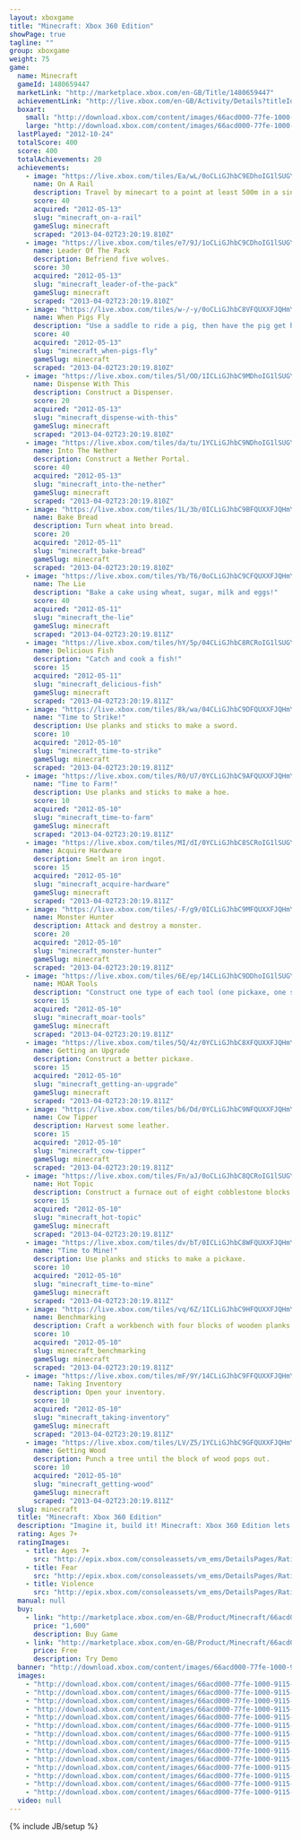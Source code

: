 ```yaml
---
layout: xboxgame
title: "Minecraft: Xbox 360 Edition"
showPage: true
tagline: ""
group: xboxgame
weight: 75
game: 
  name: Minecraft
  gameId: 1480659447
  marketLink: "http://marketplace.xbox.com/en-GB/Title/1480659447"
  achievementLink: "http://live.xbox.com/en-GB/Activity/Details?titleId=1480659447"
  boxart: 
    small: "http://download.xbox.com/content/images/66acd000-77fe-1000-9115-d802584111f7/1033/boxartsm.jpg"
    large: "http://download.xbox.com/content/images/66acd000-77fe-1000-9115-d802584111f7/1033/boxartlg.jpg"
  lastPlayed: "2012-10-24"
  totalScore: 400
  score: 400
  totalAchievements: 20
  achievements: 
    - image: "https://live.xbox.com/tiles/Ea/wL/0oCLiGJhbC9EDhoIG1lSUGY3L2FjaC8wLzQwAAAAAOfn5-0krA0=.jpg"
      name: On A Rail
      description: Travel by minecart to a point at least 500m in a single direction from where you started.
      score: 40
      acquired: "2012-05-13"
      slug: "minecraft_on-a-rail"
      gameSlug: minecraft
      scraped: "2013-04-02T23:20:19.810Z"
    - image: "https://live.xbox.com/tiles/e7/9J/1oCLiGJhbC9CDhoIG1lSUGY3L2FjaC8wLzQ2AAAAAOfn5-lmv2c=.jpg"
      name: Leader Of The Pack
      description: Befriend five wolves.
      score: 30
      acquired: "2012-05-13"
      slug: "minecraft_leader-of-the-pack"
      gameSlug: minecraft
      scraped: "2013-04-02T23:20:19.810Z"
    - image: "https://live.xbox.com/tiles/w-/-y/0oCLiGJhbC8VFQUXXFJQHmY3L2FjaC8wL2EAAAAA5+fn-d3-2A==.jpg"
      name: When Pigs Fly
      description: "Use a saddle to ride a pig, then have the pig get hurt from fall damage while riding it."
      score: 40
      acquired: "2012-05-13"
      slug: "minecraft_when-pigs-fly"
      gameSlug: minecraft
      scraped: "2013-04-02T23:20:19.810Z"
    - image: "https://live.xbox.com/tiles/5l/OO/1ICLiGJhbC9MDhoIG1lSUGY3L2FjaC8wLzQ4AAAAAOfn5-uhU-o=.jpg"
      name: Dispense With This
      description: Construct a Dispenser.
      score: 20
      acquired: "2012-05-13"
      slug: "minecraft_dispense-with-this"
      gameSlug: minecraft
      scraped: "2013-04-02T23:20:19.810Z"
    - image: "https://live.xbox.com/tiles/da/tu/1YCLiGJhbC9NDhoIG1lSUGY3L2FjaC8wLzQ5AAAAAOfn5-pBq2k=.jpg"
      name: Into The Nether
      description: Construct a Nether Portal.
      score: 40
      acquired: "2012-05-13"
      slug: "minecraft_into-the-nether"
      gameSlug: minecraft
      scraped: "2013-04-02T23:20:19.810Z"
    - image: "https://live.xbox.com/tiles/1L/3b/0ICLiGJhbC9BFQUXXFJQHmY3L2FjaC8wLzUAAAAA5+fn--S9zw==.jpg"
      name: Bake Bread
      description: Turn wheat into bread.
      score: 20
      acquired: "2012-05-11"
      slug: "minecraft_bake-bread"
      gameSlug: minecraft
      scraped: "2013-04-02T23:20:19.810Z"
    - image: "https://live.xbox.com/tiles/Yb/T6/0oCLiGJhbC9CFQUXXFJQHmY3L2FjaC8wLzYAAAAA5+fn-dW0eg==.jpg"
      name: The Lie
      description: "Bake a cake using wheat, sugar, milk and eggs!"
      score: 40
      acquired: "2012-05-11"
      slug: "minecraft_the-lie"
      gameSlug: minecraft
      scraped: "2013-04-02T23:20:19.811Z"
    - image: "https://live.xbox.com/tiles/hY/5p/04CLiGJhbC8RCRoIG1lSUGY3L2FjaC8wLzNlAAAAAOfn5-xGjpk=.jpg"
      name: Delicious Fish
      description: "Catch and cook a fish!"
      score: 15
      acquired: "2012-05-11"
      slug: "minecraft_delicious-fish"
      gameSlug: minecraft
      scraped: "2013-04-02T23:20:19.811Z"
    - image: "https://live.xbox.com/tiles/8k/wa/04CLiGJhbC9DFQUXXFJQHmY3L2FjaC8wLzcAAAAA5+fn-DVM6Q==.jpg"
      name: "Time to Strike!"
      description: Use planks and sticks to make a sword.
      score: 10
      acquired: "2012-05-10"
      slug: "minecraft_time-to-strike"
      gameSlug: minecraft
      scraped: "2013-04-02T23:20:19.811Z"
    - image: "https://live.xbox.com/tiles/R0/U7/0YCLiGJhbC9AFQUXXFJQHmY3L2FjaC8wLzQAAAAA5+fn-hRFXA==.jpg"
      name: "Time to Farm!"
      description: Use planks and sticks to make a hoe.
      score: 10
      acquired: "2012-05-10"
      slug: "minecraft_time-to-farm"
      gameSlug: minecraft
      scraped: "2013-04-02T23:20:19.811Z"
    - image: "https://live.xbox.com/tiles/MI/dI/0YCLiGJhbC8SCRoIG1lSUGY3L2FjaC8wLzNmAAAAAOfn5-5nhyw=.jpg"
      name: Acquire Hardware
      description: Smelt an iron ingot.
      score: 15
      acquired: "2012-05-10"
      slug: "minecraft_acquire-hardware"
      gameSlug: minecraft
      scraped: "2013-04-02T23:20:19.811Z"
    - image: "https://live.xbox.com/tiles/-F/g9/0ICLiGJhbC9MFQUXXFJQHmY3L2FjaC8wLzgAAAAA5+fn-xJY5w==.jpg"
      name: Monster Hunter
      description: Attack and destroy a monster.
      score: 20
      acquired: "2012-05-10"
      slug: "minecraft_monster-hunter"
      gameSlug: minecraft
      scraped: "2013-04-02T23:20:19.811Z"
    - image: "https://live.xbox.com/tiles/6E/ep/14CLiGJhbC9DDhoIG1lSUGY3L2FjaC8wLzQ3AAAAAOfn5-iGR-Q=.jpg"
      name: MOAR Tools
      description: "Construct one type of each tool (one pickaxe, one spade, one axe and one hoe)."
      score: 15
      acquired: "2012-05-10"
      slug: "minecraft_moar-tools"
      gameSlug: minecraft
      scraped: "2013-04-02T23:20:19.811Z"
    - image: "https://live.xbox.com/tiles/5Q/4z/0YCLiGJhbC8XFQUXXFJQHmY3L2FjaC8wL2MAAAAA5+fn-hwO-g==.jpg"
      name: Getting an Upgrade
      description: Construct a better pickaxe.
      score: 15
      acquired: "2012-05-10"
      slug: "minecraft_getting-an-upgrade"
      gameSlug: minecraft
      scraped: "2013-04-02T23:20:19.811Z"
    - image: "https://live.xbox.com/tiles/b6/Dd/0YCLiGJhbC9NFQUXXFJQHmY3L2FjaC8wLzkAAAAA5+fn-vKgdA==.jpg"
      name: Cow Tipper
      description: Harvest some leather.
      score: 15
      acquired: "2012-05-10"
      slug: "minecraft_cow-tipper"
      gameSlug: minecraft
      scraped: "2013-04-02T23:20:19.811Z"
    - image: "https://live.xbox.com/tiles/Fn/aJ/0oCLiGJhbC8QCRoIG1lSUGY3L2FjaC8wLzNkAAAAAOfn5-2mdgo=.jpg"
      name: Hot Topic
      description: Construct a furnace out of eight cobblestone blocks.
      score: 15
      acquired: "2012-05-10"
      slug: "minecraft_hot-topic"
      gameSlug: minecraft
      scraped: "2013-04-02T23:20:19.811Z"
    - image: "https://live.xbox.com/tiles/dv/bT/0ICLiGJhbC8WFQUXXFJQHmY3L2FjaC8wL2IAAAAA5+fn--z2bQ==.jpg"
      name: "Time to Mine!"
      description: Use planks and sticks to make a pickaxe.
      score: 10
      acquired: "2012-05-10"
      slug: "minecraft_time-to-mine"
      gameSlug: minecraft
      scraped: "2013-04-02T23:20:19.811Z"
    - image: "https://live.xbox.com/tiles/vq/6Z/1ICLiGJhbC9HFQUXXFJQHmY3L2FjaC8wLzMAAAAA5+fn+7aupQ==.jpg"
      name: Benchmarking
      description: Craft a workbench with four blocks of wooden planks.
      score: 10
      acquired: "2012-05-10"
      slug: minecraft_benchmarking
      gameSlug: minecraft
      scraped: "2013-04-02T23:20:19.811Z"
    - image: "https://live.xbox.com/tiles/mF/9Y/14CLiGJhbC9FFQUXXFJQHmY3L2FjaC8wLzEAAAAA5+fn+Hdfgw==.jpg"
      name: Taking Inventory
      description: Open your inventory.
      score: 10
      acquired: "2012-05-10"
      slug: "minecraft_taking-inventory"
      gameSlug: minecraft
      scraped: "2013-04-02T23:20:19.811Z"
    - image: "https://live.xbox.com/tiles/LV/Z5/1YCLiGJhbC9GFQUXXFJQHmY3L2FjaC8wLzIAAAAA5+fn+lZWNg==.jpg"
      name: Getting Wood
      description: Punch a tree until the block of wood pops out.
      score: 10
      acquired: "2012-05-10"
      slug: "minecraft_getting-wood"
      gameSlug: minecraft
      scraped: "2013-04-02T23:20:19.811Z"
  slug: minecraft
  title: "Minecraft: Xbox 360 Edition"
  description: "Imagine it, build it! Minecraft: Xbox 360 Edition lets you create worlds from the comfort of your sofa. Play alone or play with your friends. Explore, build and conquer! At night monsters come out, so make sure to build a shelter before that happens. After that, your world is your imagination. Turn your hours into minutes with Minecraft!  To experience split-screen functionality a high-definition television is required."
  rating: Ages 7+
  ratingImages: 
    - title: Ages 7+
      src: "http://epix.xbox.com/consoleassets/vm_ems/DetailsPages/RatingSystemID/14/default/Values/14002.png"
    - title: Fear
      src: "http://epix.xbox.com/consoleassets/vm_ems/DetailsPages/RatingSystemID/14/default/Descriptors/14003.png"
    - title: Violence
      src: "http://epix.xbox.com/consoleassets/vm_ems/DetailsPages/RatingSystemID/14/default/Descriptors/14005.png"
  manual: null
  buy: 
    - link: "http://marketplace.xbox.com/en-GB/Product/Minecraft/66acd000-77fe-1000-9115-d802584111f7?downloadtype=Game&amp;nosplash=1&amp;purchase=1"
      price: "1,600"
      description: Buy Game
    - link: "http://marketplace.xbox.com/en-GB/Product/Minecraft/66acd000-77fe-1000-9115-d802584111f7?downloadtype=GameDemo&amp;nosplash=1&amp;purchase=1"
      price: Free
      description: Try Demo
  banner: "http://download.xbox.com/content/images/66acd000-77fe-1000-9115-d802584111f7/1033/banner.png"
  images: 
    - "http://download.xbox.com/content/images/66acd000-77fe-1000-9115-d802584111f7/1033/screenlg1.jpg"
    - "http://download.xbox.com/content/images/66acd000-77fe-1000-9115-d802584111f7/1033/screenlg2.jpg"
    - "http://download.xbox.com/content/images/66acd000-77fe-1000-9115-d802584111f7/1033/screenlg3.jpg"
    - "http://download.xbox.com/content/images/66acd000-77fe-1000-9115-d802584111f7/1033/screenlg4.jpg"
    - "http://download.xbox.com/content/images/66acd000-77fe-1000-9115-d802584111f7/1033/screenlg5.jpg"
    - "http://download.xbox.com/content/images/66acd000-77fe-1000-9115-d802584111f7/1033/screenlg6.jpg"
    - "http://download.xbox.com/content/images/66acd000-77fe-1000-9115-d802584111f7/1033/screenlg7.jpg"
    - "http://download.xbox.com/content/images/66acd000-77fe-1000-9115-d802584111f7/1033/screenlg8.jpg"
    - "http://download.xbox.com/content/images/66acd000-77fe-1000-9115-d802584111f7/1033/screenlg9.jpg"
    - "http://download.xbox.com/content/images/66acd000-77fe-1000-9115-d802584111f7/1033/screenlg10.jpg"
    - "http://download.xbox.com/content/images/66acd000-77fe-1000-9115-d802584111f7/1033/screenlg11.jpg"
    - "http://download.xbox.com/content/images/66acd000-77fe-1000-9115-d802584111f7/1033/screenlg12.jpg"
    - "http://download.xbox.com/content/images/66acd000-77fe-1000-9115-d802584111f7/1033/screenlg13.jpg"
    - "http://download.xbox.com/content/images/66acd000-77fe-1000-9115-d802584111f7/1033/screenlg14.jpg"
  video: null
---
```

{% include JB/setup %}